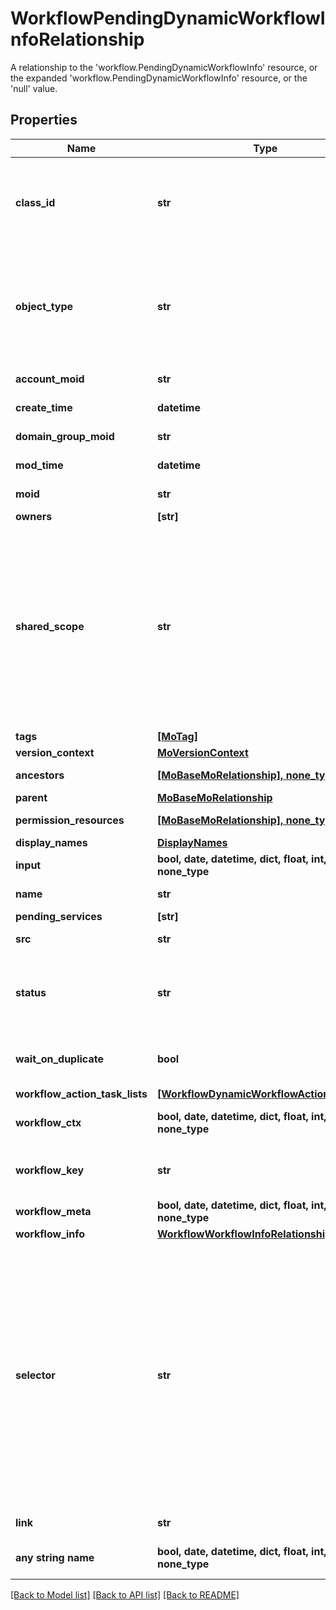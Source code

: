 # WorkflowPendingDynamicWorkflowInfoRelationship

A relationship to the 'workflow.PendingDynamicWorkflowInfo' resource, or the expanded 'workflow.PendingDynamicWorkflowInfo' resource, or the 'null' value.
## Properties
Name | Type | Description | Notes
------------ | ------------- | ------------- | -------------
**class_id** | **str** | The concrete type of this complex type. Its value must be the same as the &#39;objectType&#39; property. The OpenAPI document references this property as a discriminator value. | [readonly] 
**object_type** | **str** | The fully-qualified type of this managed object, i.e. the class name. This property is optional. The ObjectType is implied from the URL path. If specified, the value of objectType must match the class name specified in the URL path. | [readonly] defaults to nulltype.Null
**account_moid** | **str** | The Account ID for this managed object. | [optional] [readonly] 
**create_time** | **datetime** | The time when this managed object was created. | [optional] [readonly] 
**domain_group_moid** | **str** | The DomainGroup ID for this managed object. | [optional] [readonly] 
**mod_time** | **datetime** | The time when this managed object was last modified. | [optional] [readonly] 
**moid** | **str** | The unique identifier of this Managed Object instance. | [optional] 
**owners** | **[str]** |  | [optional] 
**shared_scope** | **str** | Intersight provides pre-built workflows, tasks and policies to end users through global catalogs. Objects that are made available through global catalogs are said to have a &#39;shared&#39; ownership. Shared objects are either made globally available to all end users or restricted to end users based on their license entitlement. Users can use this property to differentiate the scope (global or a specific license tier) to which a shared MO belongs. | [optional] [readonly] 
**tags** | [**[MoTag]**](MoTag.md) |  | [optional] 
**version_context** | [**MoVersionContext**](MoVersionContext.md) |  | [optional] 
**ancestors** | [**[MoBaseMoRelationship], none_type**](MoBaseMoRelationship.md) | An array of relationships to moBaseMo resources. | [optional] [readonly] 
**parent** | [**MoBaseMoRelationship**](MoBaseMoRelationship.md) |  | [optional] 
**permission_resources** | [**[MoBaseMoRelationship], none_type**](MoBaseMoRelationship.md) | An array of relationships to moBaseMo resources. | [optional] [readonly] 
**display_names** | [**DisplayNames**](DisplayNames.md) |  | [optional] 
**input** | **bool, date, datetime, dict, float, int, list, str, none_type** | The inputs of the workflow. | [optional] 
**name** | **str** | A name for the pending dynamic workflow. | [optional] 
**pending_services** | **[str]** |  | [optional] 
**src** | **str** | The src is workflow owner service. | [optional] 
**status** | **str** | The current status of the PendingDynamicWorkflowInfo. | [optional]  if omitted the server will use the default value of "GatheringTasks"
**wait_on_duplicate** | **bool** | When set to true workflow engine will wait for a duplicate to finish before starting a new one. | [optional] 
**workflow_action_task_lists** | [**[WorkflowDynamicWorkflowActionTaskList]**](WorkflowDynamicWorkflowActionTaskList.md) |  | [optional] 
**workflow_ctx** | **bool, date, datetime, dict, float, int, list, str, none_type** | The workflow&#39;s workflow context which contains initiator and target information. | [optional] 
**workflow_key** | **str** | This key contains workflow, initiator and target name. Workflow engine uses the key to do workflow dedup. | [optional] 
**workflow_meta** | **bool, date, datetime, dict, float, int, list, str, none_type** | The metadata of the workflow. | [optional] 
**workflow_info** | [**WorkflowWorkflowInfoRelationship**](WorkflowWorkflowInfoRelationship.md) |  | [optional] 
**selector** | **str** | An OData $filter expression which describes the REST resource to be referenced. This field may be set instead of &#39;moid&#39; by clients. 1. If &#39;moid&#39; is set this field is ignored. 1. If &#39;selector&#39; is set and &#39;moid&#39; is empty/absent from the request, Intersight determines the Moid of the resource matching the filter expression and populates it in the MoRef that is part of the object instance being inserted/updated to fulfill the REST request. An error is returned if the filter matches zero or more than one REST resource. An example filter string is: Serial eq &#39;3AA8B7T11&#39;. | [optional] [readonly] 
**link** | **str** | A URL to an instance of the &#39;mo.MoRef&#39; class. | [optional] 
**any string name** | **bool, date, datetime, dict, float, int, list, str, none_type** | any string name can be used but the value must be the correct type | [optional]

[[Back to Model list]](../README.md#documentation-for-models) [[Back to API list]](../README.md#documentation-for-api-endpoints) [[Back to README]](../README.md)


